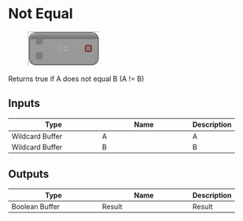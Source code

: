 # Not Equal

<div align="left" data-full-width="false">

<figure><img src="Not_Equal.png" alt=""><figcaption></figcaption></figure>

</div>

Returns true if A does not equal B (A != B)

## Inputs

<table>
<thead><tr><th width="170">Type</th><th width="170">Name</th><th>Description</th></tr></thead>
<tbody>
<tr><td>Wildcard Buffer</td><td>A</td><td>A</td></tr>
<tr><td>Wildcard Buffer</td><td>B</td><td>B</td></tr>
</tbody>
</table>

## Outputs

<table>
<thead><tr><th width="170">Type</th><th width="170">Name</th><th>Description</th></tr></thead>
<tbody>
<tr><td>Boolean Buffer</td><td>Result</td><td>Result</td></tr>
</tbody>
</table>